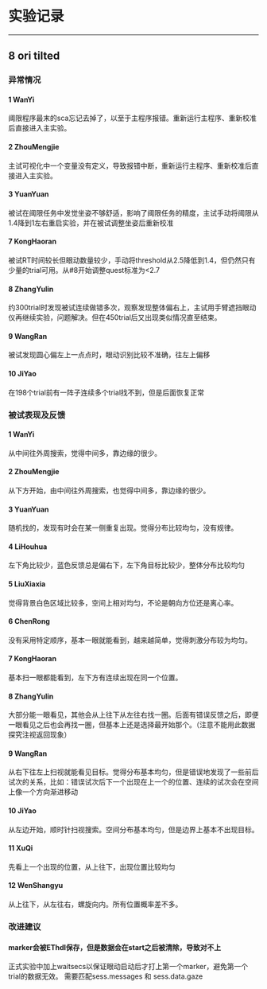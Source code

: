 # 实验记录

--------------
## 8 ori tilted

### 异常情况
#### 1 WanYi
阈限程序最末的sca忘记去掉了，以至于主程序报错。重新运行主程序、重新校准后直接进入主实验。

#### 2 ZhouMengjie
主试可视化中一个变量没有定义，导致报错中断，重新运行主程序、重新校准后直接进入主实验。

#### 3 YuanYuan
被试在阈限任务中发觉坐姿不够舒适，影响了阈限任务的精度，主试手动将阈限从1.4降到1左右重启实验，并在被试调整坐姿后重新校准

#### 7 KongHaoran
被试RT时间较长但眼动数量较少，手动将threshold从2.5降低到1.4，但仍然只有少量的trial可用。从#8开始调整quest标准为<2.7

#### 8 ZhangYulin
约300trial时发现被试连续做错多次，观察发现整体偏右上，主试用手臂遮挡眼动仪再继续实验，问题解决。但在450trial后又出现类似情况直至结束。

#### 9 WangRan
被试发现圆心偏左上一点点时，眼动识别比较不准确，往左上偏移

#### 10 JiYao
在198个trial前有一阵子连续多个trial找不到，但是后面恢复正常



### 被试表现及反馈
#### 1 WanYi
从中间往外周搜索，觉得中间多，靠边缘的很少。

#### 2 ZhouMengjie
从下方开始，由中间往外周搜索，也觉得中间多，靠边缘的很少。

#### 3 YuanYuan
随机找的，发现有时会在某一侧重复出现。觉得分布比较均匀，没有规律。

#### 4 LiHouhua
左下角比较少，蓝色反馈总是偏右下，左下角目标比较少，整体分布比较均匀

#### 5 LiuXiaxia
觉得背景白色区域比较多，空间上相对均匀，不论是朝向方位还是离心率。

#### 6 ChenRong
没有采用特定顺序，基本一眼就能看到，越来越简单，觉得刺激分布较为均匀。

#### 7 KongHaoran
基本扫一眼都能看到，左下方有连续出现在同一个位置。

#### 8 ZhangYulin
大部分能一眼看见，其他会从上往下从左往右找一圈。后面有错误反馈之后，即便一眼看见之后也会再找一圈，但基本上还是选择最开始那个。（注意不能用此数据探究注视返回现象）

#### 9 WangRan
从右下往左上扫视就能看见目标。觉得分布基本均匀，但是错误地发现了一些前后试次的关系，比如：错误试次后下一个出现在上一个的位置、连续的试次会在空间上像一个方向渐进移动

#### 10 JiYao
从左边开始，顺时针扫视搜索。空间分布基本均匀，但是边界上基本不出现目标。

#### 11 XuQi
先看上一个出现的位置，从上往下，出现位置比较均匀

#### 12 WenShangyu
从上往下，从左往右，螺旋向内。所有位置概率差不多。


### 改进建议

#### marker会被EThdl保存，但是数据会在start之后被清除，导致对不上
正式实验中加上waitsecs以保证眼动启动后才打上第一个marker，避免第一个trial的数据无效。
需要匹配sess.messages 和 sess.data.gaze
